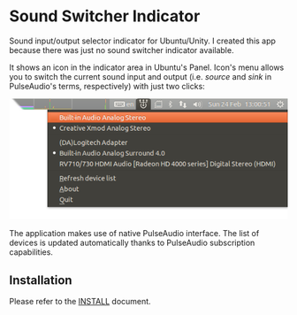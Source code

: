 Sound Switcher Indicator
========================

Sound input/output selector indicator for Ubuntu/Unity. I created this app because there was just no sound switcher indicator available.

It shows an icon in the indicator area in Ubuntu's Panel. Icon's menu allows you to switch the current sound input and output (i.e. *source* and *sink* in PulseAudio's terms, respectively) with just two clicks:

![Screenshot of the indicator](Screenshot.png)

The application makes use of native PulseAudio interface. The list of devices is updated automatically thanks to PulseAudio subscription capabilities.

Installation
------------

Please refer to the [INSTALL](INSTALL) document.
